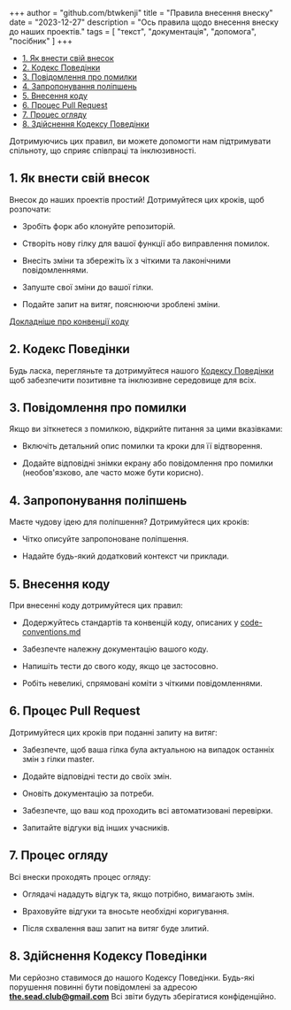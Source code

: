 +++
author = "github.com/btwkenji"
title = "Правила внесення внеску"
date = "2023-12-27"
description = "Ось правила щодо внесення внеску до наших проектів."
tags = [
    "текст",
    "документація",
    "допомога",
    "посібник"
]
+++

<!--toc:start-->
- [1. Як внести свій внесок](#1-як-внести-свій-внесок)
- [2. Кодекс Поведінки](#2-кодекс-поведінки)
- [3. Повідомлення про помилки](#3-повідомлення-про-помилки)
- [4. Запропонування поліпшень](#4-запропонування-поліпшень)
- [5. Внесення коду](#5-внесення-коду)
- [6. Процес Pull Request](#6-процес-pull-request)
- [7. Процес огляду](#7-процес-огляду)
- [8. Здійснення Кодексу Поведінки](#8-здійснення-кодексу-поведінки)
<!--toc:end-->

Дотримуючись цих правил, ви можете допомогти нам підтримувати спільноту, що сприяє співпраці та інклюзивності.

## 1. Як внести свій внесок

Внесок до наших проектів простий! Дотримуйтеся цих кроків, щоб розпочати:

- Зробіть форк або клонуйте репозиторій.

- Створіть нову гілку для вашої функції або виправлення помилок.

- Внесіть зміни та збережіть їх з чіткими та лаконічними повідомленнями.

- Запуште свої зміни до вашої гілки.

- Подайте запит на витяг, пояснюючи зроблені зміни.

[Докладніше про конвенції коду](/uk/docs/code-conventions)

## 2. Кодекс Поведінки

Будь ласка, перегляньте та дотримуйтеся нашого [Кодексу Поведінки](/uk/docs/code-of-conduct) щоб забезпечити позитивне та інклюзивне середовище для всіх.

## 3. Повідомлення про помилки

Якщо ви зіткнетеся з помилкою, відкрийте питання за цими вказівками:

- Включіть детальний опис помилки та кроки для її відтворення.

- Додайте відповідні знімки екрану або повідомлення про помилки (необов'язково, але часто може бути корисно).

## 4. Запропонування поліпшень

Маєте чудову ідею для поліпшення? Дотримуйтеся цих кроків:

- Чітко описуйте запропоноване поліпшення.

- Надайте будь-який додатковий контекст чи приклади.

## 5. Внесення коду

При внесенні коду дотримуйтеся цих правил:

- Додержуйтесь стандартів та конвенцій коду, описаних у [code-conventions.md](/uk/docs/code-conventions)

- Забезпечте належну документацію вашого коду.

- Напишіть тести до свого коду, якщо це застосовно.

- Робіть невеликі, спрямовані коміти з чіткими повідомленнями.

## 6. Процес Pull Request

Дотримуйтеся цих кроків при поданні запиту на витяг:

- Забезпечте, щоб ваша гілка була актуальною на випадок останніх змін з гілки master.

- Додайте відповідні тести до своїх змін.

- Оновіть документацію за потреби.

- Забезпечте, що ваш код проходить всі автоматизовані перевірки.

- Запитайте відгуки від інших учасників.

## 7. Процес огляду

Всі внески проходять процес огляду:

- Оглядачі нададуть відгук та, якщо потрібно, вимагають змін.

- Враховуйте відгуки та вносьте необхідні коригування.

- Після схвалення ваш запит на витяг буде злитий.

## 8. Здійснення Кодексу Поведінки

Ми серйозно ставимося до нашого Кодексу Поведінки. Будь-які порушення повинні бути повідомлені за адресою **the.sead.club@gmail.com** Всі звіти будуть зберігатися конфіденційно.
